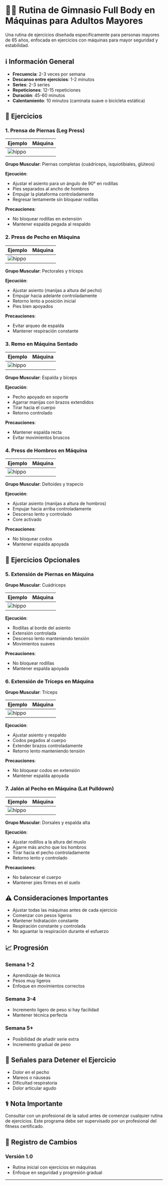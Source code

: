 # 🏋️‍♂️ Rutina de Gimnasio Full Body en Máquinas para Adultos Mayores

Una rutina de ejercicios diseñada específicamente para personas mayores de 65 años, enfocada en ejercicios con máquinas para mayor seguridad y estabilidad.

## ℹ️ Información General

* **Frecuencia**: 2-3 veces por semana
* **Descanso entre ejercicios**: 1-2 minutos
* **Series**: 2-3 series
* **Repeticiones**: 12-15 repeticiones
* **Duración**: 45-60 minutos
* **Calentamiento**: 10 minutos (caminata suave o bicicleta estática)

## 💪 Ejercicios

### 1. Prensa de Piernas (Leg Press)
| Ejemplo  | Máquina |
| ------------- | ------------- |
| ![hippo](https://www.thingys.com.ar/gymapps/tutorial/beinpresse_45_grad%20(1).gif) | |

**Grupo Muscular**: Piernas completas (cuádriceps, isquiotibiales, glúteos)

**Ejecución**:
* Ajustar el asiento para un ángulo de 90° en rodillas
* Pies separados al ancho de hombros
* Empujar la plataforma controladamente
* Regresar lentamente sin bloquear rodillas

**Precauciones**:
* No bloquear rodillas en extensión
* Mantener espalda pegada al respaldo

### 2. Press de Pecho en Máquina

| Ejemplo  | Máquina |
| ------------- | ------------- |
| ![hippo](https://www.thingys.com.ar/gymapps/tutorial/maqpecho.gif) |  |

**Grupo Muscular**: Pectorales y tríceps

**Ejecución**:
* Ajustar asiento (manijas a altura del pecho)
* Empujar hacia adelante controladamente
* Retorno lento a posición inicial
* Pies bien apoyados

**Precauciones**:
* Evitar arqueo de espalda
* Mantener respiración constante

### 3. Remo en Máquina Sentado

| Ejemplo  | Máquina |
| ------------- | ------------- |
| ![hippo](https://www.thingys.com.ar/gymapps/tutorial/dor6.gif) |  |

**Grupo Muscular**: Espalda y bíceps

**Ejecución**:
* Pecho apoyado en soporte
* Agarrar manijas con brazos extendidos
* Tirar hacia el cuerpo
* Retorno controlado

**Precauciones**:
* Mantener espalda recta
* Evitar movimientos bruscos

### 4. Press de Hombros en Máquina

| Ejemplo  | Máquina |
| ------------- | ------------- |
| ![hippo](https://www.thingys.com.ar/gymapps/tutorial/hombro.gif) |  |

**Grupo Muscular**: Deltoides y trapecio

**Ejecución**:
* Ajustar asiento (manijas a altura de hombros)
* Empujar hacia arriba controladamente
* Descenso lento y controlado
* Core activado

**Precauciones**:
* No bloquear codos
* Mantener espalda apoyada

## 💪 Ejercicios Opcionales

### 5. Extensión de Piernas en Máquina

**Grupo Muscular**: Cuádriceps

| Ejemplo  | Máquina |
| ------------- | ------------- |
| ![hippo](https://www.thingys.com.ar/gymapps/tutorial/camillazx.gif) |  |

**Ejecución**:
* Rodillas al borde del asiento
* Extensión controlada
* Descenso lento manteniendo tensión
* Movimientos suaves

**Precauciones**:
* No bloquear rodillas
* Mantener espalda apoyada

### 6. Extensión de Tríceps en Máquina

**Grupo Muscular**: Tríceps

| Ejemplo  | Máquina |
| ------------- | ------------- |
| ![hippo](https://www.thingys.com.ar/gymapps/tutorial/exten_maq.gif) |  |

**Ejecución**:
* Ajustar asiento y respaldo
* Codos pegados al cuerpo
* Extender brazos controladamente
* Retorno lento manteniendo tensión

**Precauciones**:
* No bloquear codos en extensión
* Mantener espalda apoyada

### 7. Jalón al Pecho en Máquina (Lat Pulldown)

| Ejemplo  | Máquina |
| ------------- | ------------- |
| ![hippo](https://www.thingys.com.ar/gymapps/tutorial/dors2.gif) |  |

**Grupo Muscular**: Dorsales y espalda alta

**Ejecución**:
* Ajustar rodillos a la altura del muslo
* Agarre más ancho que los hombros
* Tirar hacia el pecho controladamente
* Retorno lento y controlado

**Precauciones**:
* No balancear el cuerpo
* Mantener pies firmes en el suelo


## ⚠️ Consideraciones Importantes

* Ajustar todas las máquinas antes de cada ejercicio
* Comenzar con pesos ligeros
* Mantener hidratación constante
* Respiración constante y controlada
* No aguantar la respiración durante el esfuerzo

## 📈 Progresión

### Semana 1-2
* Aprendizaje de técnica
* Pesos muy ligeros
* Enfoque en movimientos correctos

### Semana 3-4
* Incremento ligero de peso si hay facilidad
* Mantener técnica perfecta

### Semana 5+
* Posibilidad de añadir serie extra
* Incremento gradual de peso

## 🚫 Señales para Detener el Ejercicio

* Dolor en el pecho
* Mareos o náuseas
* Dificultad respiratoria
* Dolor articular agudo

## ⚕️ Nota Importante

Consultar con un profesional de la salud antes de comenzar cualquier rutina de ejercicios. Este programa debe ser supervisado por un profesional del fitness certificado.

## 📝 Registro de Cambios

### Versión 1.0
* Rutina inicial con ejercicios en máquinas
* Enfoque en seguridad y progresión gradual

---
